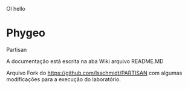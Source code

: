OI hello 
# Phygeo 

Partisan 



A documentação está escrita na aba Wiki arquivo README.MD

Arquivo Fork do https://github.com/lsschmidt/PARTISAN com algumas modificações para a execução do laboratório.







